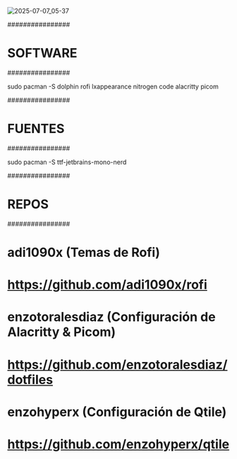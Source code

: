 
![2025-07-07_05-37](https://github.com/user-attachments/assets/f9356a63-350a-400c-8a89-1efb259a6819)

################
#   SOFTWARE   #
################

sudo pacman -S dolphin rofi lxappearance nitrogen code alacritty picom

################
#   FUENTES    #
################

sudo pacman -S ttf-jetbrains-mono-nerd

################
#    REPOS     #
################

# adi1090x (Temas de Rofi)
# https://github.com/adi1090x/rofi

# enzotoralesdiaz (Configuración de Alacritty & Picom)
# https://github.com/enzotoralesdiaz/dotfiles

# enzohyperx (Configuración de Qtile)
# https://github.com/enzohyperx/qtile
